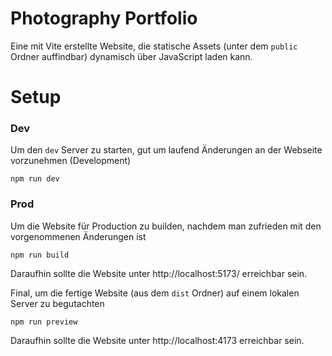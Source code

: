 # Photography Portfolio

Eine mit Vite erstellte Website, die statische Assets (unter dem ```public``` Ordner auffindbar) dynamisch über JavaScript laden kann. 

# Setup

### Dev

Um den ```dev``` Server zu starten, gut um laufend Änderungen an der Webseite vorzunehmen (Development)
```
npm run dev
```

### Prod

Um die Website für Production zu builden, nachdem man zufrieden mit den vorgenommenen Änderungen ist
```
npm run build
```
Daraufhin sollte die Website unter  http://localhost:5173/ erreichbar sein.

Final, um die fertige Website (aus dem ```dist``` Ordner) auf einem lokalen Server zu begutachten
```
npm run preview
```
Daraufhin sollte die Website unter http://localhost:4173 erreichbar sein.


